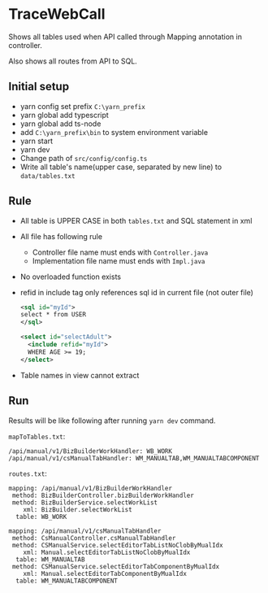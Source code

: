 # TraceWebCall

Shows all tables used when API called through Mapping annotation in controller.

Also shows all routes from API to SQL.

## Initial setup

- yarn config set prefix `C:\yarn_prefix`
- yarn global add typescript
- yarn global add ts-node
- add `C:\yarn_prefix\bin` to system environment variable
- yarn start
- yarn dev
- Change path of `src/config/config.ts`
- Write all table's name(upper case, separated by new line) to `data/tables.txt`

## Rule

- All table is UPPER CASE in both `tables.txt` and SQL statement in xml
- All file has following rule
  - Controller file name must ends with `Controller.java`
  - Implementation file name must ends with `Impl.java`
- No overloaded function exists
- refid in include tag only references sql id in current file (not outer file)

  ```xml
  <sql id="myId">
  select * from USER
  </sql>

  <select id="selectAdult">
    <include refid="myId">
    WHERE AGE >= 19;
  </select>
  ```

- Table names in view cannot extract

## Run

Results will be like following after running `yarn dev` command.

`mapToTables.txt`:

```text
/api/manual/v1/BizBuilderWorkHandler: WB_WORK
/api/manual/v1/csManualTabHandler: WM_MANUALTAB,WM_MANUALTABCOMPONENT
```

`routes.txt`:

```text
mapping: /api/manual/v1/BizBuilderWorkHandler
 method: BizBuilderController.bizBuilderWorkHandler
 method: BizBuilderService.selectWorkList
    xml: BizBuilder.selectWorkList
  table: WB_WORK

mapping: /api/manual/v1/csManualTabHandler
 method: CsManualController.csManualTabHandler
 method: CSManualService.selectEditorTabListNoClobByMualIdx
    xml: Manual.selectEditorTabListNoClobByMualIdx
  table: WM_MANUALTAB
 method: CSManualService.selectEditorTabComponentByMualIdx
    xml: Manual.selectEditorTabComponentByMualIdx
  table: WM_MANUALTABCOMPONENT
```
